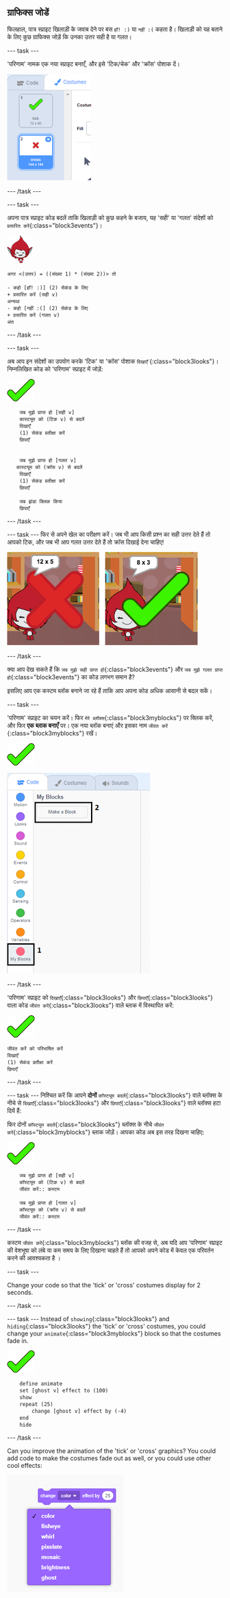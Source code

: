 ## ग्राफिक्स जोडें

फिलहाल, पात्र स्प्राइट खिलाड़ी के जवाब देने पर बस ` हाँ! :) ` या ` नहीं :( ` कहता है। खिलाड़ी को यह बताने के लिए कुछ ग्राफिक्स जोड़ें कि उनका उत्तर सही है या गलत।

\--- task \---

'परिणाम' नामक एक नया स्प्राइट बनाएँ, और इसे 'टिक/चेक' और 'क्रॉस' पोशाक दें।

![Sprite with tick and cross costumes](images/brain-result.png)

\--- /task \---

\--- task \---

अपना पात्र स्प्राइट कोड बदलें ताकि खिलाड़ी को कुछ कहने के बजाय, यह 'सही' या 'गलत' संदेशों को `प्रसारित करें`{:class="block3events"}।

![पात्र स्प्राइट](images/giga-sprite.png)

```blocks3
अगर <(उत्तर) = ((संख्या 1) * (संख्या 2))> तो

- कहो [हाँ! :)] (2) सेकंड के लिए
+ प्रसारित करें (सही v)
अन्यथा
- कहो [नहीं :(] (2) सेकंड के लिए
+ प्रसारित करें (गलत v)
अंत
```

\--- /task \---

\--- task \---

अब आप इन संदेशों का उपयोग करके 'टिक' या 'क्रॉस' पोशाक `दिखाएँ` {:class="block3looks"}। निम्नलिखित कोड को 'परिणाम' स्प्राइट में जोड़ें:

![Result sprite](images/result-sprite.png)

```blocks3
    जब मुझे प्राप्त हो [सही v]
    कास्टयूम को (टिक v) से बदलें
    दिखाएँ
    (1) सेकंड प्रतीक्षा करें
    छिपाएँ
   

    जब मुझे प्राप्त हो [गलत v]
   कास्टयूम को (क्रॉस v) से बदलें
    दिखाएँ
    (1) सेकंड प्रतीक्षा करें
    छिपाएँ

    जब झंडा क्लिक किया
    छिपाएँ
```

\--- /task \---

\--- task \--- फिर से अपने खेल का परीक्षण करें। जब भी आप किसी प्रश्न का सही उत्तर देते हैं तो आपको टिक, और जब भी आप गलत उत्तर देते हैं तो क्रॉस दिखाई देना चाहिए!

![Tick for correct, cross for wrong answer](images/brain-test-answer.png)

\--- /task \---

क्या आप देख सकते हैं कि `जब मुझे सही प्राप्त हो`{:class="block3events"} और `जब मुझे गलत प्राप्त हो`{:class="block3events"} का कोड लगभग समान है?

इसलिए आप एक कस्टम ब्लॉक बनाने जा रहे हैं ताकि आप अपना कोड अधिक आसानी से बदल सकें।

\--- task \---

'परिणाम' स्प्राइट का चयन करें। फिर `मेरे ब्लॉक्स`{:class="block3myblocks"} पर क्लिक करें, और फिर **एक ब्लाक बनाएँ** पर। एक नया ब्लॉक बनाएं और इसका नाम `जीवंत करें` {:class="block3myblocks"} रखें।

![Result sprite](images/result-sprite.png)

![Create a block called animate](images/brain-animate-function.png)

\--- /task \---

'परिणाम' स्प्राइट को `दिखाएँ`{:class="block3looks"} और `छिपाएँ`{:class="block3looks"} वाला कोड `जीवंत करें`{:class="block3looks"} वाले ब्लाक में विस्थापित करें:

![Result sprite](images/result-sprite.png)

```blocks3
जीवंत करें को परिभाषित करें
दिखाएँ
(1) सेकंड प्रतीक्षा करें
छिपाएँ
```

\--- /task \---

\--- task \--- निश्चित करें कि आपने **दोनों** `कॉस्ट्यूम बदलें`{:class="block3looks"} वाले ब्लॉक्स के नीचे से `दिखाएँ`{:class="block3looks"} और `छिपाएँ`{:class="block3looks"} वाले ब्लॉक्स हटा दियें हैं:

फिर दोनों `कॉस्ट्यूम बदलें`{:class="block3looks"} ब्लॉक्स के नीचे `जीवंत करें`{:class="block3myblocks"} ब्लाक जोड़ें। आपका कोड अब इस तरह दिखना चाहिए:

![Result sprite](images/result-sprite.png)

```blocks3
    जब मुझे प्राप्त हो [सही v]
    कॉस्टयूम को (टिक v) से बदलें
    जीवंत करें:: कस्टम

    जब मुझे प्राप्त हो [गलत v]
    कॉस्टयूम को (क्रॉस v) से बदलें
    जीवंत करें:: कस्टम
```

\--- /task \---

कस्टम `जीवंत करें`{:class="block3myblocks"} ब्लॉक की वजह से, अब यदि आप 'परिणाम' स्प्राइट की वेशभूषा को लंबे या कम समय के लिए दिखाना चाहते हैं तो आपको अपने कोड में केवल एक परिवर्तन करने की आवश्यकता है ।

\--- task \---

Change your code so that the 'tick' or 'cross' costumes display for 2 seconds.

\--- /task \---

\--- task \--- Instead of `showing`{:class="block3looks"} and `hiding`{:class="block3looks"} the 'tick' or 'cross' costumes, you could change your `animate`{:class="block3myblocks"} block so that the costumes fade in.

![Result sprite](images/result-sprite.png)

```blocks3
    define animate
    set [ghost v] effect to (100)
    show
    repeat (25)
        change [ghost v] effect by (-4)
    end
    hide
```

\--- /task \---

Can you improve the animation of the 'tick' or 'cross' graphics? You could add code to make the costumes fade out as well, or you could use other cool effects:

![स्क्रीनशॉट](images/brain-effects.png)